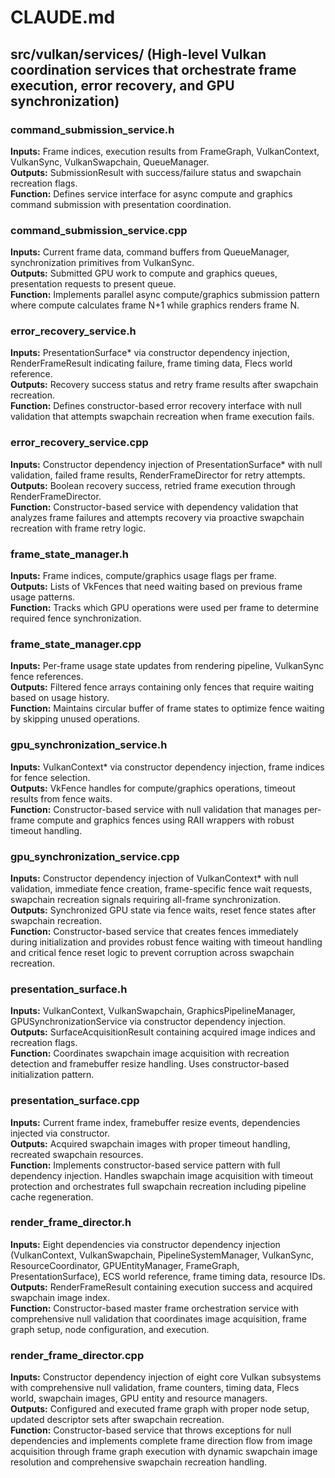 # CLAUDE.md

## src/vulkan/services/ (High-level Vulkan coordination services that orchestrate frame execution, error recovery, and GPU synchronization)

### command_submission_service.h
**Inputs:** Frame indices, execution results from FrameGraph, VulkanContext, VulkanSync, VulkanSwapchain, QueueManager.  
**Outputs:** SubmissionResult with success/failure status and swapchain recreation flags.  
**Function:** Defines service interface for async compute and graphics command submission with presentation coordination.

### command_submission_service.cpp
**Inputs:** Current frame data, command buffers from QueueManager, synchronization primitives from VulkanSync.  
**Outputs:** Submitted GPU work to compute and graphics queues, presentation requests to present queue.  
**Function:** Implements parallel async compute/graphics submission pattern where compute calculates frame N+1 while graphics renders frame N.

### error_recovery_service.h
**Inputs:** PresentationSurface* via constructor dependency injection, RenderFrameResult indicating failure, frame timing data, Flecs world reference.  
**Outputs:** Recovery success status and retry frame results after swapchain recreation.  
**Function:** Defines constructor-based error recovery interface with null validation that attempts swapchain recreation when frame execution fails.

### error_recovery_service.cpp
**Inputs:** Constructor dependency injection of PresentationSurface* with null validation, failed frame results, RenderFrameDirector for retry attempts.  
**Outputs:** Boolean recovery success, retried frame execution through RenderFrameDirector.  
**Function:** Constructor-based service with dependency validation that analyzes frame failures and attempts recovery via proactive swapchain recreation with frame retry logic.

### frame_state_manager.h
**Inputs:** Frame indices, compute/graphics usage flags per frame.  
**Outputs:** Lists of VkFences that need waiting based on previous frame usage patterns.  
**Function:** Tracks which GPU operations were used per frame to determine required fence synchronization.

### frame_state_manager.cpp
**Inputs:** Per-frame usage state updates from rendering pipeline, VulkanSync fence references.  
**Outputs:** Filtered fence arrays containing only fences that require waiting based on usage history.  
**Function:** Maintains circular buffer of frame states to optimize fence waiting by skipping unused operations.

### gpu_synchronization_service.h
**Inputs:** VulkanContext* via constructor dependency injection, frame indices for fence selection.  
**Outputs:** VkFence handles for compute/graphics operations, timeout results from fence waits.  
**Function:** Constructor-based service with null validation that manages per-frame compute and graphics fences using RAII wrappers with robust timeout handling.

### gpu_synchronization_service.cpp
**Inputs:** Constructor dependency injection of VulkanContext* with null validation, immediate fence creation, frame-specific fence wait requests, swapchain recreation signals requiring all-frame synchronization.  
**Outputs:** Synchronized GPU state via fence waits, reset fence states after swapchain recreation.  
**Function:** Constructor-based service that creates fences immediately during initialization and provides robust fence waiting with timeout handling and critical fence reset logic to prevent corruption across swapchain recreation.

### presentation_surface.h
**Inputs:** VulkanContext, VulkanSwapchain, GraphicsPipelineManager, GPUSynchronizationService via constructor dependency injection.  
**Outputs:** SurfaceAcquisitionResult containing acquired image indices and recreation flags.  
**Function:** Coordinates swapchain image acquisition with recreation detection and framebuffer resize handling. Uses constructor-based initialization pattern.

### presentation_surface.cpp
**Inputs:** Current frame index, framebuffer resize events, dependencies injected via constructor.  
**Outputs:** Acquired swapchain images with proper timeout handling, recreated swapchain resources.  
**Function:** Implements constructor-based service pattern with full dependency injection. Handles swapchain image acquisition with timeout protection and orchestrates full swapchain recreation including pipeline cache regeneration.

### render_frame_director.h
**Inputs:** Eight dependencies via constructor dependency injection (VulkanContext, VulkanSwapchain, PipelineSystemManager, VulkanSync, ResourceCoordinator, GPUEntityManager, FrameGraph, PresentationSurface), ECS world reference, frame timing data, resource IDs.  
**Outputs:** RenderFrameResult containing execution success and acquired swapchain image index.  
**Function:** Constructor-based master frame orchestration service with comprehensive null validation that coordinates image acquisition, frame graph setup, node configuration, and execution.

### render_frame_director.cpp
**Inputs:** Constructor dependency injection of eight core Vulkan subsystems with comprehensive null validation, frame counters, timing data, Flecs world, swapchain images, GPU entity and resource managers.  
**Outputs:** Configured and executed frame graph with proper node setup, updated descriptor sets after swapchain recreation.  
**Function:** Constructor-based service that throws exceptions for null dependencies and implements complete frame direction flow from image acquisition through frame graph execution with dynamic swapchain image resolution and comprehensive swapchain recreation handling.
